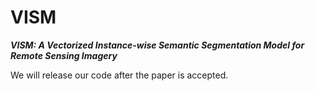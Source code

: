 # VISM

***VISM: A Vectorized Instance-wise Semantic Segmentation Model for Remote Sensing Imagery***


We will release our code after the paper is accepted.
